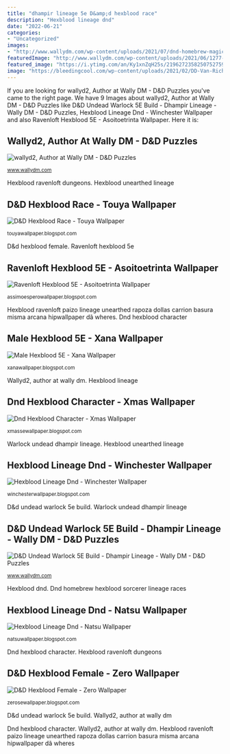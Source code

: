 ```yaml
---
title: "dhampir lineage 5e D&amp;d hexblood race"
description: "Hexblood lineage dnd"
date: "2022-06-21"
categories:
- "Uncategorized"
images:
- "http://www.wallydm.com/wp-content/uploads/2021/07/dnd-homebrew-magic-item-black-lotus-600x400.png"
featuredImage: "http://www.wallydm.com/wp-content/uploads/2021/06/1277-elenda-the-dusk-rose-mobile.jpg"
featured_image: "https://i.ytimg.com/an/Ky1xnZqH25s/2196272358250752759_mq.jpg?v=6011830c"
image: "https://bleedingcool.com/wp-content/uploads/2021/02/DD-Van-Richtens-Guide-To-Ravenloft-Special-Cover-1200x900.jpg"
---
```


If you are looking for wallyd2, Author at Wally DM - D&amp;D Puzzles you've came to the right page. We have 9 Images about wallyd2, Author at Wally DM - D&amp;D Puzzles like D&amp;D Undead Warlock 5E Build - Dhampir Lineage - Wally DM - D&amp;D Puzzles, Hexblood Lineage Dnd - Winchester Wallpaper and also Ravenloft Hexblood 5E - Asoitoetrinta Wallpaper. Here it is:

## Wallyd2, Author At Wally DM - D&amp;D Puzzles

![wallyd2, Author at Wally DM - D&amp;D Puzzles](http://www.wallydm.com/wp-content/uploads/2021/07/dnd-homebrew-magic-item-black-lotus-600x400.png "Hexblood dnd")

<small>www.wallydm.com</small>

Hexblood ravenloft dungeons. Hexblood unearthed lineage

## D&amp;D Hexblood Race - Touya Wallpaper

![D&amp;D Hexblood Race - Touya Wallpaper](https://i.pinimg.com/originals/55/db/b6/55dbb63ca5cdda2a44bf56d457bdb587.png "D&amp;d hexblood race")

<small>touyawallpaper.blogspot.com</small>

D&amp;d hexblood female. Ravenloft hexblood 5e

## Ravenloft Hexblood 5E - Asoitoetrinta Wallpaper

![Ravenloft Hexblood 5E - Asoitoetrinta Wallpaper](https://bleedingcool.com/wp-content/uploads/2021/02/DD-Van-Richtens-Guide-To-Ravenloft-Special-Cover-1200x900.jpg "Male hexblood 5e")

<small>assimoesperowallpaper.blogspot.com</small>

Hexblood ravenloft paizo lineage unearthed rapoza dollas carrion basura misma arcana hipwallpaper dã wheres. Dnd hexblood character

## Male Hexblood 5E - Xana Wallpaper

![Male Hexblood 5E - Xana Wallpaper](https://i.ytimg.com/an/Ky1xnZqH25s/2196272358250752759_mq.jpg?v=6011830c "Dnd homebrew hexblood sorcerer lineage races")

<small>xanawallpaper.blogspot.com</small>

Wallyd2, author at wally dm. Hexblood lineage

## Dnd Hexblood Character - Xmas Wallpaper

![Dnd Hexblood Character - Xmas Wallpaper](https://lh3.googleusercontent.com/proxy/2XujMyzP8MLMD1EIGczTRTp18hXP5ZAnFD-FcglRg4IHr_7sIcBSaMaw0uS0L8DMeJ7DniXOvyx68uWgOpVglbKVnA4mK_FA7brDIjOlmaJzDjWjAhUb8KrP26yU9u5MTA=w1200-h630-p-k-no-nu "Dnd hexblood character")

<small>xmassewallpaper.blogspot.com</small>

Warlock undead dhampir lineage. Hexblood unearthed lineage

## Hexblood Lineage Dnd - Winchester Wallpaper

![Hexblood Lineage Dnd - Winchester Wallpaper](https://lh5.googleusercontent.com/proxy/_kBnhZI_A_Wz9QZ0K3FYB_JC-oCUk6FM18cynpcuYyAs6bKemcowgcAxJA-pTOvgS638fAngMaT4VXYDTDr6FU5P7sYSNtHRePMGUIYO20x0qygk0qMEDyrndvdlpUMf7nrklLot8VYJq5_oqdKKsvAg0Sf5hKUaEpKm2W3N0NKOiH-S5hRAp8E=w1200-h630-p-k-no-nu "Hexblood dnd")

<small>winchesterwallpaper.blogspot.com</small>

D&amp;d undead warlock 5e build. Warlock undead dhampir lineage

## D&amp;D Undead Warlock 5E Build - Dhampir Lineage - Wally DM - D&amp;D Puzzles

![D&amp;D Undead Warlock 5E Build - Dhampir Lineage - Wally DM - D&amp;D Puzzles](http://www.wallydm.com/wp-content/uploads/2021/06/1277-elenda-the-dusk-rose-mobile.jpg "D&amp;d hexblood race")

<small>www.wallydm.com</small>

Hexblood dnd. Dnd homebrew hexblood sorcerer lineage races

## Hexblood Lineage Dnd - Natsu Wallpaper

![Hexblood Lineage Dnd - Natsu Wallpaper](https://static3.cbrimages.com/wordpress/wp-content/uploads/2020/10/DnD-character-vs-skeletons.jpg?q=50&amp;fit=crop&amp;w=740&amp;h=370&amp;dpr=1.5 "Hexblood lineage")

<small>natsuwallpaper.blogspot.com</small>

Dnd hexblood character. Hexblood ravenloft dungeons

## D&amp;D Hexblood Female - Zero Wallpaper

![D&amp;D Hexblood Female - Zero Wallpaper](https://64.media.tumblr.com/5c54fdb55afdb9b04d023071f737cb44/645632e3597d7396-59/s500x750/376385b27023ec27a92b383fc5573204139701dd.png "Male hexblood 5e")

<small>zerosewallpaper.blogspot.com</small>

D&amp;d undead warlock 5e build. Wallyd2, author at wally dm

Dnd hexblood character. Wallyd2, author at wally dm. Hexblood ravenloft paizo lineage unearthed rapoza dollas carrion basura misma arcana hipwallpaper dã wheres
